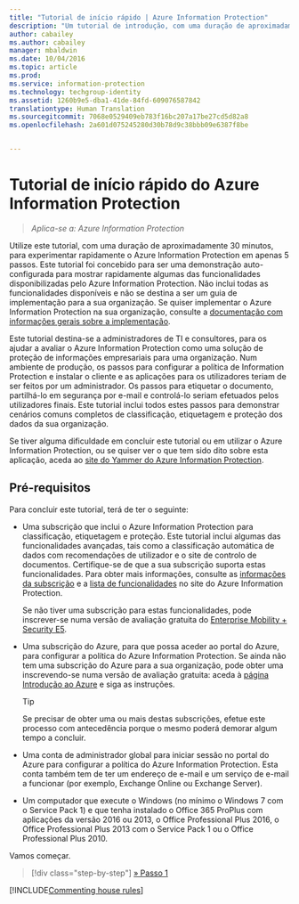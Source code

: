 ```yaml
---
title: "Tutorial de início rápido | Azure Information Protection"
description: "Um tutorial de introdução, com uma duração de aproximadamente 30 minutos, para experimentar rapidamente o Microsoft Azure Information Protection na sua organização."
author: cabailey
ms.author: cabailey
manager: mbaldwin
ms.date: 10/04/2016
ms.topic: article
ms.prod: 
ms.service: information-protection
ms.technology: techgroup-identity
ms.assetid: 1260b9e5-dba1-41de-84fd-609076587842
translationtype: Human Translation
ms.sourcegitcommit: 7068e0529409eb783f16bc207a17be27cd5d82a8
ms.openlocfilehash: 2a601d075245280d30b78d9c38bbb09e6387f8be


---
```


# <a name="quick-start-tutorial-for-azure-information-protection"></a>Tutorial de início rápido do Azure Information Protection 

>*Aplica-se a: Azure Information Protection*

Utilize este tutorial, com uma duração de aproximadamente 30 minutos, para experimentar rapidamente o Azure Information Protection em apenas 5 passos. Este tutorial foi concebido para ser uma demonstração auto-configurada para mostrar rapidamente algumas das funcionalidades disponibilizadas pelo Azure Information Protection. Não inclui todas as funcionalidades disponíveis e não se destina a ser um guia de implementação para a sua organização. Se quiser implementar o Azure Information Protection na sua organização, consulte a [documentação com informações gerais sobre a implementação](../plan-design/deployment-roadmap.md). 

Este tutorial destina-se a administradores de TI e consultores, para os ajudar a avaliar o Azure Information Protection como uma solução de proteção de informações empresariais para uma organização. Num ambiente de produção, os passos para configurar a política de Information Protection e instalar o cliente e as aplicações para os utilizadores teriam de ser feitos por um administrador. Os passos para etiquetar o documento, partilhá-lo em segurança por e-mail e controlá-lo seriam efetuados pelos utilizadores finais. Este tutorial inclui todos estes passos para demonstrar cenários comuns completos de classificação, etiquetagem e proteção dos dados da sua organização. 

Se tiver alguma dificuldade em concluir este tutorial ou em utilizar o Azure Information Protection, ou se quiser ver o que tem sido dito sobre esta aplicação, aceda ao [site do Yammer do Azure Information Protection](https://www.yammer.com/askipteam/#/threads/inGroup?type=in_group&feedId=8652489&view=all).

## <a name="prerequisites"></a>Pré-requisitos 
Para concluir este tutorial, terá de ter o seguinte:

- Uma subscrição que inclui o Azure Information Protection para classificação, etiquetagem e proteção. Este tutorial inclui algumas das funcionalidades avançadas, tais como a classificação automática de dados com recomendações de utilizador e o site de controlo de documentos. Certifique-se de que a sua subscrição suporta estas funcionalidades. Para obter mais informações, consulte as [informações da subscrição](https://www.microsoft.com/en-us/cloud-platform/azure-information-protection-pricing) e a [lista de funcionalidades](https://www.microsoft.com/en-us/cloud-platform/azure-information-protection-features) no site do Azure Information Protection.
    
    Se não tiver uma subscrição para estas funcionalidades, pode inscrever-se numa versão de avaliação gratuita do [Enterprise Mobility + Security E5](https://portal.office.com/Signup/Signup.aspx?OfferId=87dd2714-d452-48a0-a809-d2f58c4f68b7).
    
- Uma subscrição do Azure, para que possa aceder ao portal do Azure, para configurar a política do Azure Information Protection. Se ainda não tem uma subscrição do Azure para a sua organização, pode obter uma inscrevendo-se numa versão de avaliação gratuita: aceda à [página Introdução ao Azure](https://account.windowsazure.com/organization) e siga as instruções.

  > [!TIP] 
  > Se precisar de obter uma ou mais destas subscrições, efetue este processo com antecedência porque o mesmo poderá demorar algum tempo a concluir.

- Uma conta de administrador global para iniciar sessão no portal do Azure para configurar a política do Azure Information Protection. Esta conta também tem de ter um endereço de e-mail e um serviço de e-mail a funcionar (por exemplo, Exchange Online ou Exchange Server).

- Um computador que execute o Windows (no mínimo o Windows 7 com o Service Pack 1) e que tenha instalado o Office 365 ProPlus com aplicações da versão 2016 ou 2013, o Office Professional Plus 2016, o Office Professional Plus 2013 com o Service Pack 1 ou o Office Professional Plus 2010. 

Vamos começar.

>[!div class="step-by-step"]
[&#187; Passo 1](infoprotect-tutorial-step1.md)

[!INCLUDE[Commenting house rules](../includes/houserules.md)]




<!--HONumber=Jan17_HO4-->


